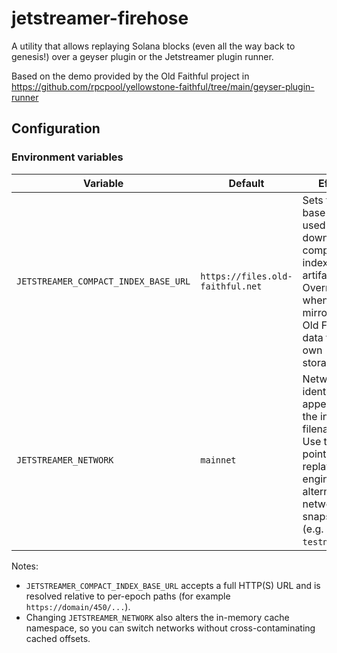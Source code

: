 # jetstreamer-firehose

A utility that allows replaying Solana blocks (even all the way back to genesis!) over a geyser
plugin or the Jetstreamer plugin runner.

Based on the demo provided by the Old Faithful project in
https://github.com/rpcpool/yellowstone-faithful/tree/main/geyser-plugin-runner

## Configuration

### Environment variables

| Variable | Default | Effect |
|----------|---------|--------|
| `JETSTREAMER_COMPACT_INDEX_BASE_URL` | `https://files.old-faithful.net` | Sets the base URL used for downloading compact index CAR artifacts. Override this when mirroring Old Faithful data to your own storage. |
| `JETSTREAMER_NETWORK` | `mainnet` | Network identifier appended to the index filenames. Use this to point the replay engine at alternative network snapshots (e.g. `testnet`). |

Notes:

- `JETSTREAMER_COMPACT_INDEX_BASE_URL` accepts a full HTTP(S) URL and is resolved relative to per-epoch paths (for example `https://domain/450/...`).
- Changing `JETSTREAMER_NETWORK` also alters the in-memory cache namespace, so you can switch networks without cross-contaminating cached offsets.
